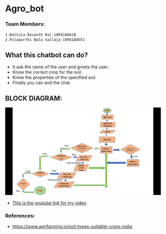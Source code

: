 # Agro_bot

### Team Members:
    1.Battula Revanth Raj-18PA1A0418
    2.Pulaparthi Bala Sailaja-19PA1A05F2
    
## What this chatbot can do?
   * It ask the name of the user and greets the user. 
   * Know the correct crop for the soil.
   * Know the properties of the specified soil.
   * Finally you can end the chat.


## BLOCK DIAGRAM:
![](https://github.com/18pa1a0418/Agro_bot/blob/main/WhatsApp%20Image%202020-10-17%20at%208.31.30%20PM.jpeg)






* [This is the youtube link for my video](https://youtu.be/9ZDYzmb6XFo)

### References:

* https://www.agrifarming.in/soil-types-suitable-crops-india
